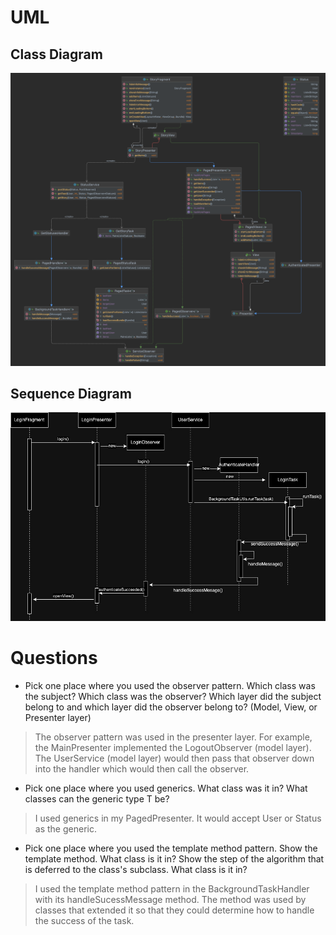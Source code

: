 # UML
## Class Diagram

![class diagram](./story_class_diagram.png)

## Sequence Diagram

![sequence diagram](./part_c.jpg)

# Questions

- Pick one place where you used the observer pattern. Which class was the subject? Which class was the observer? Which layer did the subject belong to and which layer did the observer belong to? (Model, View, or Presenter layer)

> The observer pattern was used in the presenter layer. For example, the MainPresenter implemented the LogoutObserver (model layer). The UserService (model layer) would then pass that observer down into the handler which would then call the observer.

- Pick one place where you used generics. What class was it in? What classes can the generic type T be?

> I used generics in my PagedPresenter. It would accept User or Status as the generic.

- Pick one place where you used the template method pattern. Show the template method. What class is it in? Show the step of the algorithm that is deferred to the class's subclass. What class is it in?

> I used the template method pattern in the BackgroundTaskHandler with its handleSucessMessage method. The method was used by classes that extended it so that they could determine how to handle the success of the task.